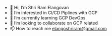 - 👋 Hi, I’m Shri Ram Elangovan
- 👀 I’m interested in CI/CD Piplines with GCP
- 🌱 I’m currently learning GCP DevOps
- 💞️ I’m looking to collaborate on GCP related 
- 📫 How to reach me elangoshriram@gmail.com

<!---
shriram-e/shriram-e is a ✨ special ✨ repository because its `README.md` (this file) appears on your GitHub profile.
You can click the Preview link to take a look at your changes.
--->
